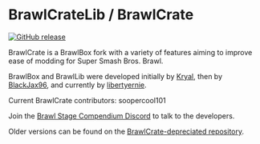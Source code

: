 BrawlCrateLib / BrawlCrate
==========
[![GitHub release](https://img.shields.io/github/release/soopercool101/BrawlCrate.svg)](https://github.com/soopercool101/BrawlCrate/releases/latest)

BrawlCrate is a BrawlBox fork with a variety of features aiming to improve ease of modding for Super Smash Bros. Brawl.

BrawlBox and BrawlLib were developed initially by [Kryal](https://code.google.com/p/brawltools/), then by [BlackJax96](https://code.google.com/p/brawltools2/), and currently by [libertyernie](https://github.com/libertyernie/brawltools).

Current BrawlCrate contributors: soopercool101

Join the [Brawl Stage Compendium Discord](https://discord.gg/s7c8763) to talk to the developers.

Older versions can be found on the [BrawlCrate-depreciated repository](https://github.com/soopercool101/BrawlCrate).

